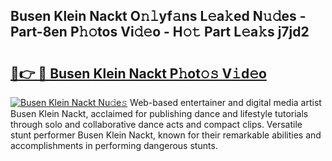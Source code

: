 ## Busen Klein Nackt O𝚗𝚕yf𝚊ns L𝚎a𝚔ed N𝚞𝚍es - Part-8en P𝚑𝚘tos Vi𝚍𝚎o - H𝚘𝚝 Part L𝚎a𝚔s j7jd2

# <h2><a href="http://kf3a07.oniu.top/?m=Busen+Klein+Nackt">🔗👉 🔴 Busen Klein Nackt P𝚑ot𝚘𝚜 V𝚒d𝚎o</a></h2>

[![Busen Klein Nackt Nu𝚍e𝚜](https://i.imgur.com/0qMVB7G.gif)](http://kf3a07.oniu.top/?m=Busen+Klein+Nackt)
Web-based entertainer and digital media artist Busen Klein Nackt, acclaimed for publishing dance and lifestyle tutorials through solo and collaborative dance acts and compact clips. Versatile stunt performer Busen Klein Nackt, known for their remarkable abilities and accomplishments in performing dangerous stunts.  
